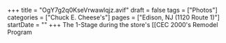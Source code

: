 +++
title = "OgY7g2q0KseVrwawlqjz.avif"
draft = false
tags = ["Photos"]
categories = ["Chuck E. Cheese's"]
pages = ["Edison, NJ (1120 Route 1)"]
startDate = ""
+++
The 1-Stage during the store's [[CEC 2000's Remodel Program
